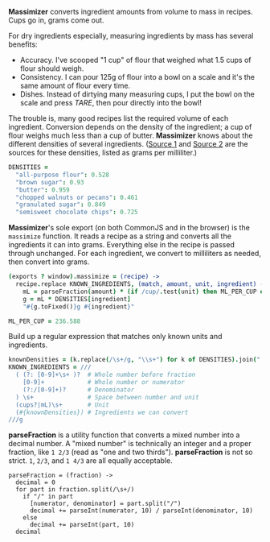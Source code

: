 **Massimizer** converts ingredient amounts from volume to mass in recipes. Cups go in, grams come out.

For dry ingredients especially, measuring ingredients by mass has several benefits:

- Accuracy. I've scooped "1 cup" of flour that weighed what 1.5 cups of flour should weigh.
- Consistency. I can pour 125g of flour into a bowl on a scale and it's the same amount of flour every time.
- Dishes. Instead of dirtying many measuring cups, I put the bowl on the scale and press *TARE*, then pour directly into the bowl!

The trouble is, many good recipes list the required volume of each ingredient. Conversion depends on the density of the ingredient; a cup of flour weighs much less than a cup of butter. **Massimizer** knows about the different densities of several ingredients. ([Source 1](http://www.aqua-calc.com/page/density-table) and [Source 2](http://wiki.answers.com/Q/What_is_the_density_of_chocolate_chips) are the sources for these densities, listed as grams per milliliter.)
```coffeescript
DENSITIES =
  "all-purpose flour": 0.528
  "brown sugar": 0.93
  "butter": 0.959
  "chopped walnuts or pecans": 0.461
  "granulated sugar": 0.849
  "semisweet chocolate chips": 0.725
```
**Massimizer**'s sole export (on both CommonJS and in the browser) is the `massimize` function. It reads a recipe as a string and converts all the ingredients it can into grams. Everything else in the recipe is passed through unchanged. For each ingredient, we convert to milliliters as needed, then convert into grams.
```coffeescript
(exports ? window).massimize = (recipe) ->
  recipe.replace KNOWN_INGREDIENTS, (match, amount, unit, ingredient) ->
    mL = parseFraction(amount) * (if /cup/.test(unit) then ML_PER_CUP else 1)
    g = mL * DENSITIES[ingredient]
    "#{g.toFixed()}g #{ingredient}"

ML_PER_CUP = 236.588
```
Build up a regular expression that matches only known units and ingredients.
```coffeescript
knownDensities = (k.replace(/\s+/g, "\\s+") for k of DENSITIES).join("|")
KNOWN_INGREDIENTS = ///
  ( (?: [0-9]+\s+ )?  # Whole number before fraction
    [0-9]+            # Whole number or numerator
    (?:/[0-9]+)?      # Denominator
  ) \s+               # Space between number and unit
  (cups?|mL)\s+       # Unit
  (#{knownDensities}) # Ingredients we can convert
///g
```
**parseFraction** is a utility function that converts a mixed number into a decimal number. A "mixed number" is technically an integer and a proper fraction, like `1 2/3` (read as "one and two thirds"). **parseFraction** is not so strict. `1`, `2/3`, and `1 4/3` are all equally acceptable.

    parseFraction = (fraction) ->
      decimal = 0
      for part in fraction.split(/\s+/)
        if "/" in part
          [numerator, denominator] = part.split("/")
          decimal += parseInt(numerator, 10) / parseInt(denominator, 10)
        else
          decimal += parseInt(part, 10)
      decimal
